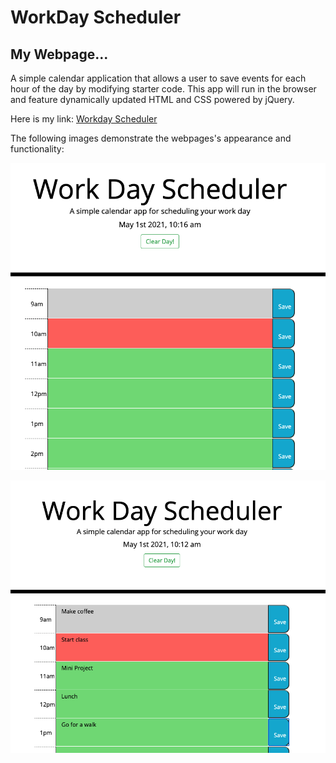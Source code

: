 # WorkDay Scheduler

## My Webpage...

A simple calendar application that allows a user to save events for each hour of the day by modifying starter code. This app will run in the browser and feature dynamically updated HTML and CSS powered by jQuery.

Here is my link: [Workday Scheduler](https://snk923.github.io/homework5-workdayScheduler/)

The following images demonstrate the webpages's appearance and functionality:

![The home page shows an empty calendar.](images/Img.1.png)

![The home page shows a filled out calendar.](images/Img.2.png)
